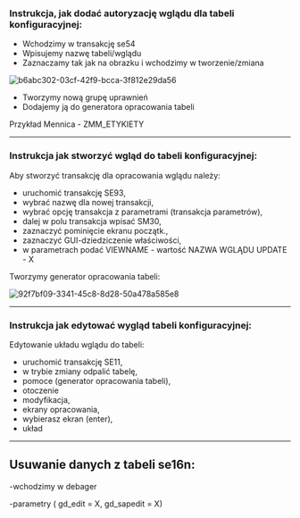 ### Instrukcja, jak dodać autoryzację wglądu dla tabeli konfiguracyjnej:

* Wchodzimy w transakcję se54
* Wpisujemy nazwę tabeli/wglądu
* Zaznaczamy tak jak na obrazku i wchodzimy w tworzenie/zmiana

![b6abc302-03cf-42f9-bcca-3f812e29da56](https://user-images.githubusercontent.com/91785152/204552477-25fcf053-bc05-41ba-a3e7-9c1f105337df.jpg)

* Tworzymy nową grupę uprawnień
* Dodajemy ją do generatora opracowania tabeli

Przykład Mennica - ZMM_ETYKIETY

-----------------------------------------------------------------------------------------------------------------------------------------------------------------------

### Instrukcja jak stworzyć wgląd do tabeli konfiguracyjnej:

Aby stworzyć transakcję dla opracowania wglądu należy:

- uruchomić transakcję SE93,
- wybrać nazwę dla nowej transakcji,
- wybrać opcję transakcja z parametrami (transakcja parametrów),
- dalej w polu transakcja wpisać SM30,
- zaznaczyć pominięcie ekranu początk.,
- zaznaczyć GUI-dziedziczenie właściwości,
- w parametrach podać VIEWNAME - wartość NAZWA WGLĄDU
		      UPDATE	- X
		      
Tworzymy generator opracowania tabeli:

![92f7bf09-3341-45c8-8d28-50a478a585e8](https://user-images.githubusercontent.com/91785152/198004684-a3dce76d-9377-49cf-a564-8c2e45915daa.jpg)

-----------------------------------------------------------------------------------------------------------------------------------------------------------------------

### Instrukcja jak edytować wygląd tabeli konfiguracyjnej:

Edytowanie układu wglądu do tabeli:

- uruchomić transakcję SE11,
- w trybie zmiany odpalić tabelę,
- pomoce (generator opracowania tabeli),
- otoczenie
- modyfikacja,
- ekrany opracowania,
- wybierasz ekran (enter),
- układ

-----------------------------------------------------------------------------------------------------------------------------------------------------------------------

## Usuwanie danych z tabeli se16n:

-wchodzimy w debager

-parametry ( gd_edit = X, gd_sapedit = X)
